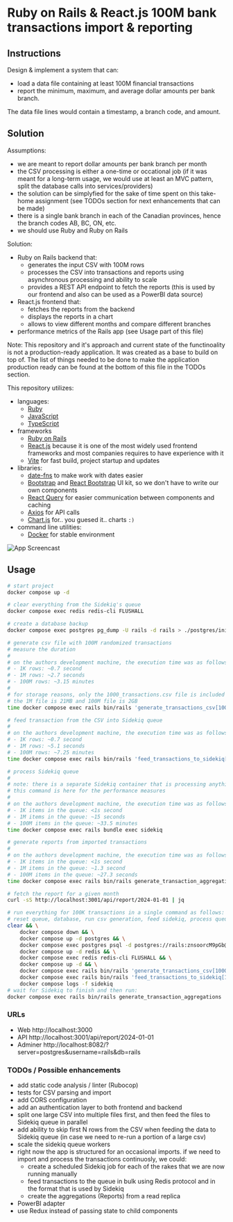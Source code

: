 # Ruby on Rails & React.js 100M bank transactions import & reporting

## Instructions

Design & implement a system that can:

- load a data file containing at least 100M financial transactions
- report the minimum, maximum, and average dollar amounts per bank branch.

The data file lines would contain a timestamp, a branch code, and amount.

## Solution

Assumptions:

- we are meant to report dollar amounts per bank branch per month
- the CSV processing is either a one-time or occational job (if it was meant for a long-term usage, we would use at least an MVC pattern, split the database calls into services/providers)
- the solution can be simplyfied for the sake of time spent on this take-home assignment (see TODOs section for next enhancements that can be made)
- there is a single bank branch in each of the Canadian provinces, hence the branch codes AB, BC, ON, etc.
- we should use Ruby and Ruby on Rails

Solution:

- Ruby on Rails backend that:
  - generates the input CSV with 100M rows
  - processes the CSV into transactions and reports using asynchronous processing and ability to scale
  - provides a REST API endpoint to fetch the reports (this is used by our frontend and also can be used as a PowerBI data source)
- React.js frontend that:
  - fetches the reports from the backend
  - displays the reports in a chart
  - allows to view different months and compare different branches
- performance metrics of the Rails app (see Usage part of this file)

Note: This repository and it's approach and current state of the functinoality is not a production-ready application.
It was created as a base to build on top of. The list of things needed to be done to make the application
production ready can be found at the bottom of this file in the TODOs section.

This repository utilizes:

- languages:
  - [Ruby](https://www.ruby-lang.org/en/)
  - [JavaScript](https://javascript.info/)
  - [TypeScript](https://www.typescriptlang.org/)
- frameworks
  - [Ruby on Rails](https://rubyonrails.org/)
  - [React.js](https://react.dev/) because it is one of the most widely used frontend frameworks and most companies requires to have experience with it
  - [Vite](https://vitejs.dev/) for fast build, project startup and updates
- libraries:
  - [date-fns](https://www.npmjs.com/package/date-fns) to make work with dates easier
  - [Bootstrap](https://getbootstrap.com/) and [React Bootstrap](https://react-bootstrap.netlify.app/) UI kit, so we don't have to write our own components
  - [React Query](https://tanstack.com/query/v3) for easier communication between components and caching
  - [Axios](https://www.npmjs.com/package/axios) for API calls
  - [Chart.js](https://www.chartjs.org/) for.. you guesed it.. charts `:)`
- command line utilities:
  - [Docker](https://www.docker.com/) for stable environment

![App Screencast](./docs/rails-bank-trx-reporting.gif)

## Usage

```bash
# start project
docker compose up -d

# clear everything from the Sidekiq's queue
docker compose exec redis redis-cli FLUSHALL

# create a database backup
docker compose exec postgres pg_dump -U rails -d rails > ./postgres/init/rails.sql

# generate csv file with 100M randomized transactions
# measure the duration
#
# on the authors development machine, the execution time was as follows:
# - 1K rows: ~0.7 second
# - 1M rows: ~2.7 seconds
# - 100M rows: ~3.15 minutes
#
# for storage reasons, only the 1000_transactions.csv file is included in this git repository
# the 1M file is 21MB and 100M file is 2GB
time docker compose exec rails bin/rails 'generate_transactions_csv[100000000]'

# feed transaction from the CSV into Sidekiq queue
#
# on the authors development machine, the execution time was as follows:
# - 1K rows: ~0.7 second
# - 1M rows: ~5.1 seconds
# - 100M rows: ~7.25 minutes
time docker compose exec rails bin/rails 'feed_transactions_to_sidekiq[100000000_transactions.csv]'

# process Sidekiq queue
#
# note: there is a separate Sidekiq container that is processing anything put into the queue right away
# this command is here for the performance measures
#
# on the authors development machine, the execution time was as follows:
# - 1K items in the queue: <1s second
# - 1M items in the queue: ~15 seconds
# - 100M items in the queue: ~33.5 minutes
time docker compose exec rails bundle exec sidekiq

# generate reports from imported transactions
#
# on the authors development machine, the execution time was as follows:
# - 1K items in the queue: <1s second
# - 1M items in the queue: ~1.3 second
# - 100M items in the queue: ~27.3 seconds
time docker compose exec rails bin/rails generate_transaction_aggregations

# fetch the report for a given month
curl -sS http://localhost:3001/api/report/2024-01-01 | jq

# run everything for 100K transactions in a single command as follows:
# reset queue, database, run csv generation, feed sidekiq, process queue in a single command
clear && \
    docker compose down && \
    docker compose up -d postgres && \
    docker compose exec postgres psql -d postgres://rails:znsoorcM9pGb@localhost:5432 -c 'TRUNCATE transactions; TRUNCATE reports;' && \
    docker compose up -d redis && \
    docker compose exec redis redis-cli FLUSHALL && \
    docker compose up -d && \
    docker compose exec rails bin/rails 'generate_transactions_csv[100000]' && \
    docker compose exec rails bin/rails 'feed_transactions_to_sidekiq[100000_transactions.csv]' && \
    docker compose logs -f sidekiq
# wait for Sidekiq to finish and then run:
docker compose exec rails bin/rails generate_transaction_aggregations
```

### URLs

- Web http://localhost:3000
- API http://localhost:3001/api/report/2024-01-01
- Adminer http://localhost:8082/?server=postgres&username=rails&db=rails

### TODOs / Possible enhancements

- add static code analysis / linter (Rubocop)
- tests for CSV parsing and import
- add CORS configuration
- add an authentication layer to both frontend and backend
- split one large CSV into multiple files first, and then feed the files to Sidekiq queue in parallel
- add ability to skip first N rows from the CSV when feeding the data to Sidekiq queue (in case we need to re-run a portion of a large csv)
- scale the sidekiq queue workers
- right now the app is structured for an occasional imports. if we need to import and process the transactions continuosly, we could:
  - create a scheduled Sidekiq job for each of the rakes that we are now running manually
  - feed transactions to the queue in bulk using Redis protocol and in the format that is used by Sidekiq
  - create the aggregations (Reports) from a read replica
- PowerBI adapter
- use Redux instead of passing state to child components
